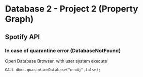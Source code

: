 # Database 2 - Project 2 (Property Graph)
## Spotify API

### In case of quarantine error (DatabaseNotFound)
Open Database Browser, with user system execute

```
CALL dbms.quarantineDatabase("neo4j",false);
```